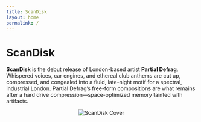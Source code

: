 ```yaml
---
title: ScanDisk
layout: home
permalink: /
---
```


# ScanDisk

**ScanDisk** is the debut release of London-based artist **Partial Defrag**. Whispered voices, car engines, and ethereal club anthems are cut up, compressed, and congealed into a fluid, late-night motif for a spectral, industrial London. Partial Defrag’s free-form compositions are what remains after a hard drive compression—space-optimized memory tainted with artifacts.

<!-- Centered Image -->
<div style="text-align: center;">
    <img src="ScanDiskEPK.github.io/cover.jpg" alt="ScanDisk Cover" style="max-width: 100%; height: auto;">
</div>

